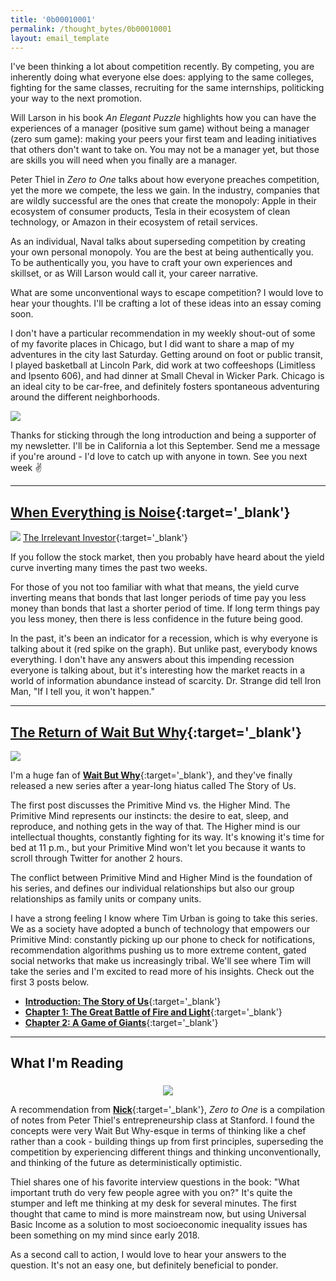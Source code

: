 ```yaml
---
title: '0b00010001'
permalink: /thought_bytes/0b00010001
layout: email_template
---
```

I've been thinking a lot about competition recently. By competing, you are inherently doing what everyone else does: applying to the same colleges, fighting for the same classes, recruiting for the same internships, politicking your way to the next promotion.

Will Larson in his book *An Elegant Puzzle* highlights how you can have the experiences of a manager (positive sum game) without being a manager (zero sum game): making your peers your first team and leading initiatives that others don't want to take on. You may not be a manager yet, but those are skills you will need when you finally are a manager.

Peter Thiel in *Zero to One* talks about how everyone preaches competition, yet the more we compete, the less we gain. In the industry, companies that are wildly successful are the ones that create the monopoly: Apple in their ecosystem of consumer products, Tesla in their ecosystem of clean technology, or Amazon in their ecosystem of retail services.

As an individual, Naval talks about superseding competition by creating your own personal monopoly. You are the best at being authentically you. To be authentically you, you have to craft your own experiences and skillset, or as Will Larson would call it, your career narrative.

What are some unconventional ways to escape competition? I would love to hear your thoughts. I'll be crafting a lot of these ideas into an essay coming soon.

I don't have a particular recommendation in my weekly shout-out of some of my favorite places in Chicago, but I did want to share a map of my adventures in the city last Saturday. Getting around on foot or public transit, I played basketball at Lincoln Park, did work at two coffeeshops (Limitless and Ipsento 606), and had dinner at Small Cheval in Wicker Park. Chicago is an ideal city to be car-free, and definitely fosters spontaneous adventuring around the different neighborhoods.

![](https://kevinarifin.com/images/thought_bytes/20190824.jpg)

Thanks for sticking through the long introduction and being a supporter of my newsletter. I'll be in California a lot this September. Send me a message if you're around - I'd love to catch up with anyone in town. See you next week ✌️

<hr class='post-hr' />

## [**When Everything is Noise**](https://theirrelevantinvestor.com/2019/08/16/everybody-knows-everything/){:target='_blank'}
![](https://kevinarifin.com/images/noise.png)
[The Irrelevant Investor](https://theirrelevantinvestor.com/2019/08/16/everybody-knows-everything/){:target='_blank'}

If you follow the stock market, then you probably have heard about the yield curve inverting many times the past two weeks.

For those of you not too familiar with what that means, the yield curve inverting means that bonds that last longer periods of time pay you less money than bonds that last a shorter period of time. If long term things pay you less money, then there is less confidence in the future being good.

In the past, it's been an indicator for a recession, which is why everyone is talking about it (red spike on the graph). But unlike past, everybody knows everything. I don't have any answers about this impending recession everyone is talking about, but it's interesting how the market reacts in a world of information abundance instead of scarcity. Dr. Strange did tell Iron Man, "If I tell you, it won't happen."

<hr class='post-hr' />

## [**The Return of Wait But Why**](https://waitbutwhy.com/2019/08/story-intro.html){:target='_blank'}
![](https://kevinarifin.com/images/thought_bytes/storyofus.png)

I'm a huge fan of [**Wait But Why**](https://waitbutwhy.com){:target='_blank'}, and they've finally released a new series after a year-long hiatus called The Story of Us.

The first post discusses the Primitive Mind vs. the Higher Mind. The Primitive Mind represents our instincts: the desire to eat, sleep, and reproduce, and nothing gets in the way of that. The Higher mind is our intellectual thoughts, constantly fighting for its way. It's knowing it's time for bed at 11 p.m., but your Primitive Mind won't let you because it wants to scroll through Twitter for another 2 hours.

The conflict between Primitive Mind and Higher Mind is the foundation of his series, and defines our individual relationships but also our group relationships as family units or company units.

I have a strong feeling I know where Tim Urban is going to take this series. We as a society have adopted a bunch of technology that empowers our Primitive Mind: constantly picking up our phone to check for notifications, recommendation algorithms pushing us to more extreme content, gated social networks that make us increasingly tribal. We'll see where Tim will take the series and I'm excited to read more of his insights. Check out the first 3 posts below.

* [**Introduction: The Story of Us**](https://waitbutwhy.com/2019/08/story-intro.html){:target='_blank'}
* [**Chapter 1: The Great Battle of Fire and Light**](https://waitbutwhy.com/2019/08/giants.html){:target='_blank'}
* [**Chapter 2: A Game of Giants**](https://waitbutwhy.com/2019/08/giants.html){:target='_blank'}

<hr class='post-hr' />

## What I'm Reading

<center>
    <img src='https://kevinarifin.com/images/thought_bytes/zerotoone.jpg' class="img-responsive img-container-center" style='max-width:200px; margin-top: 5px'/>
</center>

A recommendation from [**Nick**](https://nickchua.me){:target='_blank'}, *Zero to One* is a compilation of notes from Peter Thiel's entrepreneurship class at Stanford. I found the concepts were very Wait But Why-esque in terms of thinking like a chef rather than a cook - building things up from first principles, superseding the competition by experiencing different things and thinking unconventionally, and thinking of the future as deterministically optimistic.

Thiel shares one of his favorite interview questions in the book: "What important truth do very few people agree with you on?" It's quite the stumper and left me thinking at my desk for several minutes. The first thought that came to mind is more mainstream now, but using Universal Basic Income as a solution to most socioeconomic inequality issues has been something on my mind since early 2018.

As a second call to action, I would love to hear your answers to the question. It's not an easy one, but definitely beneficial to ponder.

